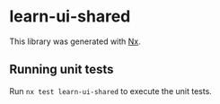 # learn-ui-shared

This library was generated with [Nx](https://nx.dev).

## Running unit tests

Run `nx test learn-ui-shared` to execute the unit tests.
